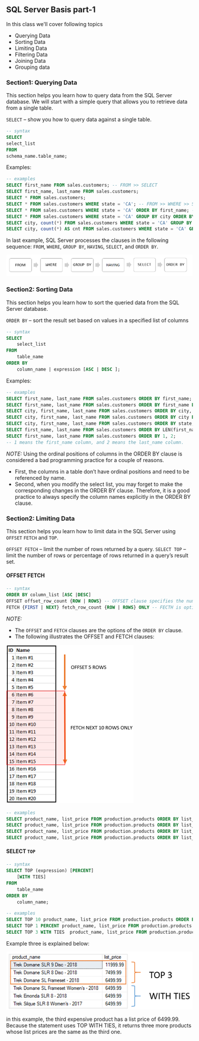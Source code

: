 ## SQL Server Basis part-1

In this class we'll cover following topics
- Querying Data
- Sorting Data
- Limiting Data
- Filtering Data
- Joining Data
- Grouping data

### Section1: Querying Data

This section helps you learn how to query data from the SQL Server database. We will start with a simple query that allows you to retrieve data from a single table.

`SELECT` – show you how to query data against a single table.

```sql
-- syntax
SELECT
select_list
FROM
schema_name.table_name;
```
Examples:

```sql
-- examples
SELECT first_name FROM sales.customers; -- FROM >> SELECT
SELECT first_name, last_name FROM sales.customers;
SELECT * FROM sales.customers;
SELECT * FROM sales.customers WHERE state = 'CA'; -- FROM >> WHERE >> SELECT
SELECT * FROM sales.customers WHERE state = 'CA' ORDER BY first_name; -- FROM >> WHERE >> SELECT >> ORDER BY
SELECT * FROM sales.customers WHERE state = 'CA' GROUP BY city ORDER BY city; -- FROM >> WHERE >> GROUP BY >> SELECT >> ORDER BY
SELECT city, count(*) FROM sales.customers WHERE state = 'CA' GROUP BY city HAVING count(*) > 10 ORDER BY city; 
SELECT city, count(*) AS cnt FROM sales.customers WHERE state = 'CA' GROUP BY city HAVING cnt > 10 ORDER BY city;
```

In last example, SQL Server processes the clauses in the following sequence: `FROM`, `WHERE`, `GROUP BY`, `HAVING`, `SELECT`, and `ORDER BY`.

![order of execution](../img/order-of-execution.png)

### Section2: Sorting Data

This section helps you learn how to sort the queried data from the SQL Server database.

`ORDER BY` – sort the result set based on values in a specified list of columns

```sql
-- syntax
SELECT
    select_list
FROM
    table_name
ORDER BY 
    column_name | expression [ASC | DESC ];
```
Examples:

```sql
-- examples
SELECT first_name, last_name FROM sales.customers ORDER BY first_name; -- ASC by defualt
SELECT first_name, last_name FROM sales.customers ORDER BY first_name DESC;
SELECT city, first_name, last_name FROM sales.customers ORDER BY city, first_name; -- ASC by defualt
SELECT city, first_name, last_name FROM sales.customers ORDER BY city DESC, first_name ASC;
SELECT city, first_name, last_name FROM sales.customers ORDER BY state; -- possible to order by column that is not in select
SELECT first_name, last_name FROM sales.customers ORDER BY LEN(first_name) DESC; -- Sort a result set by an expression i:e., LEN()
SELECT first_name, last_name FROM sales.customers ORDER BY 1, 2;
-- 1 means the first_name column, and 2 means the last_name column.
```

_NOTE:_
Using the ordinal positions of columns in the ORDER BY clause is considered a bad programming practice for a couple of reasons.
- First, the columns in a table don’t have ordinal positions and need to be referenced by name.
- Second, when you modify the select list, you may forget to make the corresponding changes in the ORDER BY clause.
Therefore, it is a good practice to always specify the column names explicitly in the ORDER BY clause.

### Section2: Limiting Data

This section helps you learn how to limit data in the SQL Server using `OFFSET` `FETCH` and `TOP`.

`OFFSET FETCH` – limit the number of rows returned by a query.
`SELECT TOP` – limit the number of rows or percentage of rows returned in a query’s result set.

#### OFFSET FETCH

```sql
-- syntax
ORDER BY column_list [ASC |DESC]
OFFSET offset_row_count {ROW | ROWS} -- OFFSET clause specifies the number of rows to skip
FETCH {FIRST | NEXT} fetch_row_count {ROW | ROWS} ONLY -- FECTH is optional & FIRST/NEXT are optional
```

_NOTE:_
- The `OFFSET` and `FETCH` clauses are the options of the `ORDER BY` clause.
- The following illustrates the OFFSET and FETCH clauses:

![fecth-offset](../img/sql-server-OFFSET-FETCH.png)

```sql
-- examples
SELECT product_name, list_price FROM production.products ORDER BY list_price, product_name; -- NOTE above point # 01
SELECT product_name, list_price FROM production.products ORDER BY list_price, product_name OFFSET 10 ROWS; -- skip first 10 rows
SELECT product_name, list_price FROM production.products ORDER BY list_price, product_name OFFSET 10 ROWS FECTH NEXT 10 ROWS; -- skip first 10 & select next next 10 rows
SELECT product_name, list_price FROM production.products ORDER BY list_price, product_name OFFSET 0 ROWS FECTH NEXT 10 ROWS; -- select first 10 rows
```

#### SELECT `TOP`

```sql
-- syntax
SELECT TOP (expression) [PERCENT]
    [WITH TIES]
FROM 
    table_name
ORDER BY 
    column_name;
```

```sql
-- examples
SELECT TOP 10 product_name, list_price FROM production.products ORDER BY list_price DESC; -- top 10 most expensive products
SELECT TOP 1 PERCENT product_name, list_price FROM production.products ORDER BY list_price DESC; -- total_rows=321, 1%=3.21 ~ 4rows
SELECT TOP 3 WITH TIES  product_name, list_price FROM production.products ORDER BY list_price DESC; -- explained below
```
Example three is explained below:

![top with ties explanation](../img/top-with-ties-examples.png)

in this example, the third expensive product has a list price of 6499.99. Because the statement uses TOP WITH TIES, it returns three more products whose list prices are the same as the third one.